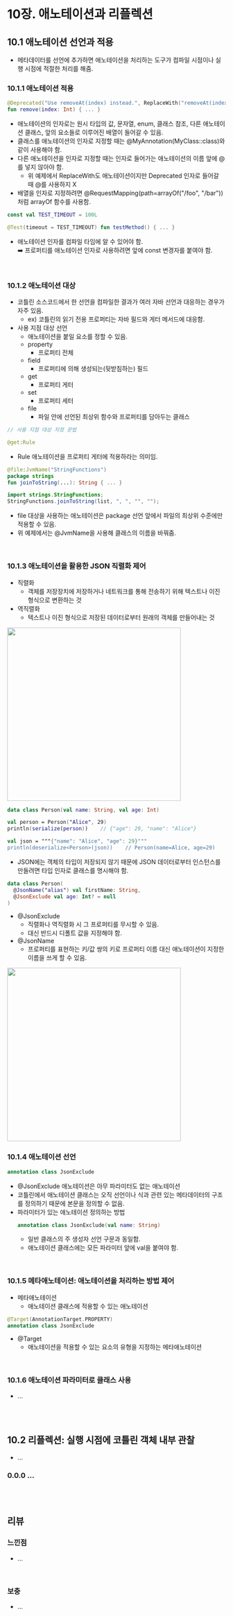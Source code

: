 # **10장. 애노테이션과 리플렉션**

## **10.1 애노테이션 선언과 적용**

- 메타데이터를 선언에 추가하면 애노테이션을 처리하는 도구가 컴파일 시점이나 실행 시점에 적절한 처리를 해줌.

### **10.1.1 애노테이션 적용**

```kotlin
@Deprecated("Use removeAt(index) instead.", ReplaceWith("removeAt(index)"))
fun remove(index: Int) { ... }
```

- 애노테이션의 인자로는 원시 타입의 값, 문자열, enum, 클래스 참조, 다른 애노테이션 클래스, 앞의 요소들로 이루어진 배열이 들어갈 수 있음.
- 클래스를 애노테이션의 인자로 지정할 때는 @MyAnnotation(MyClass::class)와 같이 사용해야 함.
- 다른 애노테이션을 인자로 지정할 때는 인자로 들어가는 애노테이션의 이름 앞에 @를 넣지 않아야 함.
  - 위 예제에서 ReplaceWith도 애노테이션이지만 Deprecated 인자로 들어갈 때 @를 사용하지 X
- 배열을 인자로 지정하려면 @RequestMapping(path=arrayOf("/foo", "/bar"))처럼 arrayOf 함수를 사용함.

```kotlin
const val TEST_TIMEOUT = 100L

@Test(timeout = TEST_TIMEOUT) fun testMethod() { ... }
```

- 애노테이션 인자를 컴파일 타임에 알 수 있어야 함.
  <br>➡️ 프로퍼티를 애노테이션 인자로 사용하려면 앞에 const 변경자를 붙여야 함.

<br>

### **10.1.2 애노테이션 대상**

- 코틀린 소스코드에서 한 선언을 컴파일한 결과가 여러 자바 선언과 대응하는 경우가 자주 있음.
  - ex) 코틀린의 읽기 전용 프로퍼티는 자바 필드와 게터 메서드에 대응함.
- 사용 지점 대상 선언
  - 애노테이션을 붙일 요소를 정할 수 있음.
  - property
    - 프로퍼티 전체
  - field
    - 프로퍼티에 의해 생성되는(뒷받침하는) 필드
  - get
    - 프로퍼티 게터
  - set
    - 프로퍼티 세터
  - file
    - 파일 안에 선언된 최상위 함수와 프로퍼티를 담아두는 클래스

```kotlin
// 사용 지점 대상 지정 문법

@get:Rule
```

- Rule 애노테이션을 프로퍼티 게터에 적용하라는 의미임.

```kotlin
@file:JvmName("StringFunctions")
package strings
fun joinToString(...): String { ... }
```

```java
import strings.StringFunctions;
StringFunctions.joinToString(list, ", ", "", "");
```

- file 대상을 사용하는 애노테이션은 package 선언 앞에서 파일의 최상위 수준에만 적용할 수 있음.
- 위 예제에서는 @JvmName을 사용해 클래스의 이름을 바꿔줌.

<br>

### **10.1.3 애노테이션을 활용한 JSON 직렬화 제어**

- 직렬화
  - 객체를 저장장치에 저장하거나 네트워크를 통해 전송하기 위해 텍스트나 이진 형식으로 변환하는 것
- 역직렬화
  - 텍스트나 이진 형식으로 저장된 데이터로부터 원래의 객체를 만들어내는 것

<img src="https://user-images.githubusercontent.com/52561963/170619082-0faf26ab-46da-44ad-8f1b-5b87bd07f782.png" width="400">

```kotlin
data class Person(val name: String, val age: Int)

val person = Person("Alice", 29)
println(serialize(person))    // {"age": 29, "name": "Alice"}

val json = """{"name": "Alice", "age": 29}"""
println(deserialize<Person>(json))    // Person(name=Alice, age=29)
```

- JSON에는 객체의 타입이 저장되지 않기 때문에 JSON 데이터로부터 인스턴스를 만들려면 타입 인자로 클래스를 명시해야 함.

```kotlin
data class Person(
  @JsonName("alias") val firstName: String,
  @JsonExclude val age: Int? = null
)
```

- @JsonExclude
  - 직렬화나 역직렬화 시 그 프로퍼티를 무시할 수 있음.
  - 대신 반드시 디폴트 값을 지정해야 함.
- @JsonName
  - 프로퍼티를 표현하는 키/값 쌍의 키로 프로퍼티 이름 대신 애노테이션이 지정한 이름을 쓰게 할 수 있음.

<img src="https://user-images.githubusercontent.com/52561963/170619821-9df69057-2af9-4db3-bc16-b91b71ea30cc.png" width="400">

<br>

### **10.1.4 애노테이션 선언**

```kotlin
annotation class JsonExclude
```

- @JsonExclude 애노테이션은 아무 파라미터도 없는 애노테이션
- 코틀린에서 애노테이션 클래스는 오직 선언이나 식과 관련 있는 메타데이터의 구조를 정의하기 때문에 본문을 정의할 수 없음.
- 파라미터가 있는 애노테이션 정의하는 방법
  ```kotlin
  annotation class JsonExclude(val name: String)
  ```
  - 일반 클래스의 주 생성자 선언 구문과 동일함.
  - 애노테이션 클래스에는 모든 파라미터 앞에 val을 붙여야 함.

<br>

### **10.1.5 메타애노테이션: 애노테이션을 처리하는 방법 제어**

- 메타애노테이션
  - 애노테이션 클래스에 적용할 수 있는 애노테이션

```kotlin
@Target(AnnotationTarget.PROPERTY)
annotation class JsonExclude
```

- @Target
  - 애노테이션을 적용할 수 있는 요소의 유형을 지정하는 메타애노테이션

<br>

### **10.1.6 애노테이션 파라미터로 클래스 사용**

- ...

<br>
<br>

## **10.2 리플렉션: 실행 시점에 코틀린 객체 내부 관찰**

- ...

### **0.0.0 ...**

<br>
<br>

## **리뷰**

### **느낀점**

- ...

<br>

### **보충**

- ...
